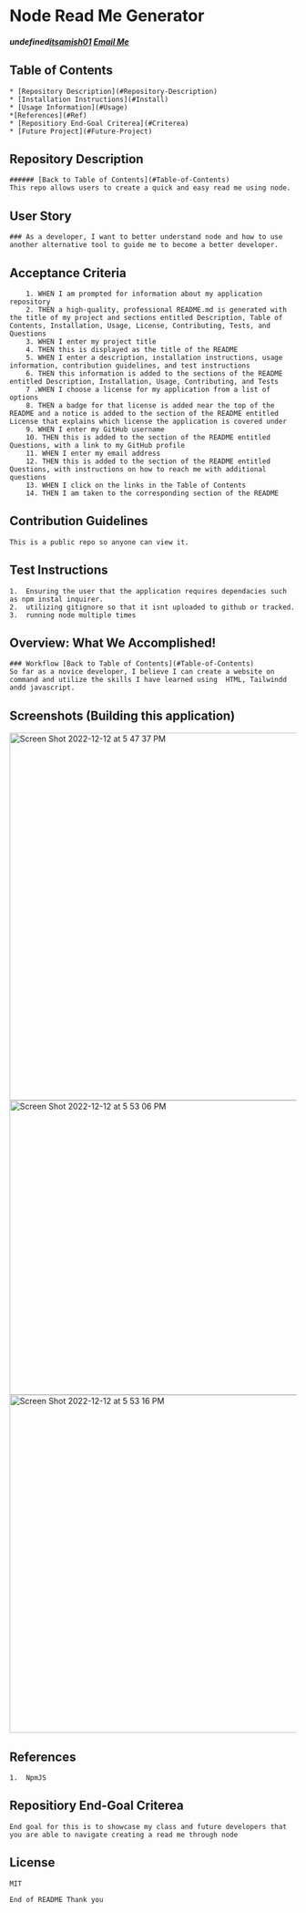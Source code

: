 # Node Read Me Generator
  
##### undefined[itsamish01](https://github.com/itsamish01?tab=repositorieshttps://github.com/itsamish01?tab=repositories) [Email Me](itsamish02@gmail.com) 
   
    
## Table of Contents
    * [Repository Description](#Repository-Description)
    * [Installation Instructions](#Install)
    * [Usage Information](#Usage)
    *[References](#Ref)
    * [Repositiory End-Goal Criterea](#Criterea)
    * [Future Project](#Future-Project)
    
## Repository Description
    ###### [Back to Table of Contents](#Table-of-Contents)
    This repo allows users to create a quick and easy read me using node.
    
    
## User Story
    ### As a developer, I want to better understand node and how to use another alternative tool to guide me to become a better developer.

## Acceptance Criteria

        1. WHEN I am prompted for information about my application repository
        2. THEN a high-quality, professional README.md is generated with the title of my project and sections entitled Description, Table of Contents, Installation, Usage, License, Contributing, Tests, and Questions
        3. WHEN I enter my project title
        4. THEN this is displayed as the title of the README
        5. WHEN I enter a description, installation instructions, usage information, contribution guidelines, and test instructions
        6. THEN this information is added to the sections of the README entitled Description, Installation, Usage, Contributing, and Tests
        7 .WHEN I choose a license for my application from a list of options
        8. THEN a badge for that license is added near the top of the README and a notice is added to the section of the README entitled License that explains which license the application is covered under
        9. WHEN I enter my GitHub username
        10. THEN this is added to the section of the README entitled Questions, with a link to my GitHub profile
        11. WHEN I enter my email address
        12. THEN this is added to the section of the README entitled Questions, with instructions on how to reach me with additional questions
        13. WHEN I click on the links in the Table of Contents
        14. THEN I am taken to the corresponding section of the README
    
## Contribution Guidelines

    This is a public repo so anyone can view it.
    
    
## Test Instructions
 
    1.  Ensuring the user that the application requires dependacies such as npm instal inquirer.
    2.  utilizing gitignore so that it isnt uploaded to github or tracked.
    3.  running node multiple times
    
    
## Overview: What We Accomplished!
    ### Workflow [Back to Table of Contents](#Table-of-Contents)
    So far as a novice developer, I believe I can create a website on command and utilize the skills I have learned using  HTML, Tailwindd andd javascript.
    
    
## Screenshots (Building this application)
 <img width="645" alt="Screen Shot 2022-12-12 at 5 47 37 PM" src="https://user-images.githubusercontent.com/114682284/207184555-cc7c10c5-2158-44a4-9e89-419e6b35a8cf.png">

<img width="517" alt="Screen Shot 2022-12-12 at 5 53 06 PM" src="https://user-images.githubusercontent.com/114682284/207184650-247d72e4-7306-470f-95f0-73f7c77b0d9c.png">


<img width="593" alt="Screen Shot 2022-12-12 at 5 53 16 PM" src="https://user-images.githubusercontent.com/114682284/207184714-364a3d16-d5a9-4cde-a42b-45b416c6db30.png">

   
    
 ## References
  
    1.  NpmJS
    
    
## Repositiory End-Goal Criterea
    End goal for this is to showcase my class and future developers that you are able to navigate creating a read me through node
    
 ## License
    MIT
    
    End of README Thank you
